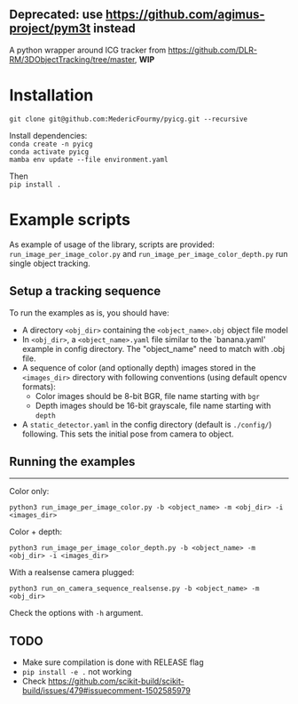 **Deprecated**: use https://github.com/agimus-project/pym3t instead
-------------------

A python wrapper around ICG tracker from https://github.com/DLR-RM/3DObjectTracking/tree/master, __WIP__

# Installation

`git clone git@github.com:MedericFourmy/pyicg.git --recursive`

Install dependencies:  
`conda create -n pyicg`  
`conda activate pyicg`  
`mamba env update --file environment.yaml`

Then  
`pip install .`

# Example scripts
As example of usage of the library, scripts are provided: `run_image_per_image_color.py` and `run_image_per_image_color_depth.py` run single object tracking.

## Setup a tracking sequence 

To run the examples as is, you should have:
* A directory `<obj_dir>` containing the `<object_name>.obj` object file model
* In `<obj_dir>`, a `<object_name>.yaml` file similar to the `banana.yaml' example in config directory. The "object_name" need to match with .obj file.
* A sequence of color (and optionally depth) images stored in the `<images_dir>` directory with following conventions (using default opencv formats):
  * Color images should be 8-bit BGR, file name starting with `bgr`
  * Depth images should be 16-bit grayscale, file name starting with `depth`
* A `static_detector.yaml` in the config directory (default is `./config/`) following. This sets the initial pose from camera to object. 

## Running the examples
----

Color only:   
```
python3 run_image_per_image_color.py -b <object_name> -m <obj_dir> -i <images_dir>
```

Color + depth:   
```
python3 run_image_per_image_color_depth.py -b <object_name> -m <obj_dir> -i <images_dir>
```

With a realsense camera plugged:
```
python3 run_on_camera_sequence_realsense.py -b <object_name> -m <obj_dir> 
```

Check the options with `-h` argument.

TODO
----
* Make sure compilation is done with RELEASE flag
* `pip install -e .` not working
* Check https://github.com/scikit-build/scikit-build/issues/479#issuecomment-1502585979
